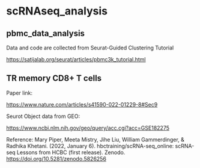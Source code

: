 # scRNAseq_analysis

## pbmc_data_analysis

Data and code are collected from Seurat-Guided Clustering Tutorial

https://satijalab.org/seurat/articles/pbmc3k_tutorial.html



## TR memory CD8+ T cells

Paper link: 

https://www.nature.com/articles/s41590-022-01229-8#Sec9 

Seurot Object data from GEO:

https://www.ncbi.nlm.nih.gov/geo/query/acc.cgi?acc=GSE182275







Reference: 
Mary Piper, Meeta Mistry, Jihe Liu, William Gammerdinger, & Radhika Khetani. (2022, January 6). hbctraining/scRNA-seq_online: scRNA-seq Lessons from HCBC (first release). Zenodo. https://doi.org/10.5281/zenodo.5826256
